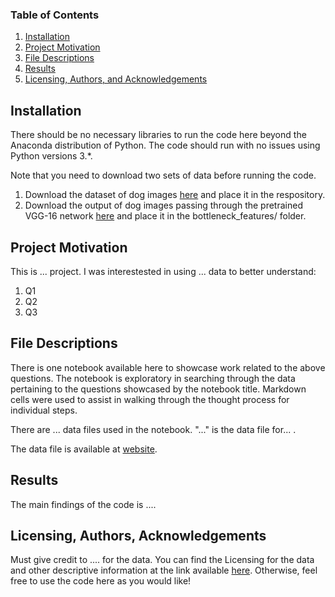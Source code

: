 ### Table of Contents

1. [Installation](#installation)
2. [Project Motivation](#motivation)
3. [File Descriptions](#files)
4. [Results](#results)
5. [Licensing, Authors, and Acknowledgements](#licensing)

## Installation <a name="installation"></a>

There should be no necessary libraries to run the code here beyond the Anaconda distribution of Python.  The code should run with no issues using Python versions 3.*.

Note that you need to download two sets of data before running the code.

1. Download the dataset of dog images [here](https://s3-us-west-1.amazonaws.com/udacity-aind/dog-project/dogImages.zip) and place it in the respository.
2. Download the output of dog images passing through the pretrained VGG-16 network [here](https://s3-us-west-1.amazonaws.com/udacity-aind/dog-project/DogVGG16Data.npz) and place it in the bottleneck_features/ folder.

## Project Motivation <a name="motivation"></a>

This is ... project. I was interestested in using ... data to better understand:

1. Q1
2. Q2
3. Q3

## File Descriptions <a name="files"></a>

There is one notebook available here to showcase work related to the above questions. The notebook is exploratory in searching through the data pertaining to the questions showcased by the notebook title.  Markdown cells were used to assist in walking through the thought process for individual steps.  

There are ... data files used in the notebook. "..." is the data file for... .

The data file is available at [website](http://....).

## Results <a name="results"></a>

The main findings of the code is ....

## Licensing, Authors, Acknowledgements <a name="licensing"></a>

Must give credit to .... for the data.  You can find the Licensing for the data and other descriptive information at the link available [here](http://...).  Otherwise, feel free to use the code here as you would like! 
